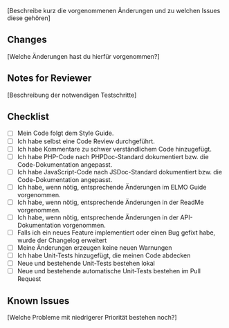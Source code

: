 [Beschreibe kurz die vorgenommenen Änderungen und zu welchen Issues diese gehören]

## Changes
[Welche Änderungen hast du hierfür vorgenommen?]

## Notes for Reviewer
[Beschreibung der notwendigen Testschritte]

## Checklist
- [ ] Mein Code folgt dem Style Guide.
- [ ] Ich habe selbst eine Code Review durchgeführt.
- [ ] Ich habe Kommentare zu schwer verständlichem Code hinzugefügt.
- [ ] Ich habe PHP-Code nach PHPDoc-Standard dokumentiert bzw. die Code-Dokumentation angepasst.
- [ ] Ich habe JavaScript-Code nach JSDoc-Standard dokumentiert bzw. die Code-Dokumentation angepasst.
- [ ] Ich habe, wenn nötig, entsprechende Änderungen im ELMO Guide vorgenommen.
- [ ] Ich habe, wenn nötig, entsprechende Änderungen in der ReadMe vorgenommen.
- [ ] Ich habe, wenn nötig, entsprechende Änderungen in der API-Dokumentation vorgenommen.
- [ ] Falls ich ein neues Feature implementiert oder einen Bug gefixt habe, wurde der Changelog erweitert
- [ ] Meine Änderungen erzeugen keine neuen Warnungen
- [ ] Ich habe Unit-Tests hinzugefügt, die meinen Code abdecken
- [ ] Neue und bestehende Unit-Tests bestehen lokal
- [ ] Neue und bestehende automatische Unit-Tests bestehen im Pull Request

## Known Issues
[Welche Probleme mit niedrigerer Priorität bestehen noch?]

